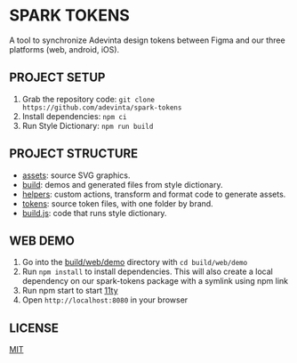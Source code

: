 # SPARK TOKENS

A tool to synchronize Adevinta design tokens between Figma and our three platforms (web, android, iOS).

## PROJECT SETUP

1. Grab the repository code: `git clone https://github.com/adevinta/spark-tokens`
2. Install dependencies: `npm ci`
3. Run Style Dictionary: `npm run build`

## PROJECT STRUCTURE

- [assets](assets): source SVG graphics.
- [build](build): demos and generated files from style dictionary.
- [helpers](helpers): custom actions, transform and format code to generate assets.
- [tokens](tokens): source token files, with one folder by brand.
- [build.js](build.js): code that runs style dictionary.

## WEB DEMO

1. Go into the [build/web/demo](build/web/demo) directory with `cd build/web/demo`
2. Run `npm install` to install dependencies. This will also create a local dependency on our spark-tokens package with a symlink using npm link
3. Run npm start to start [11ty](https://www.11ty.dev/)
4. Open `http://localhost:8080` in your browser

## LICENSE

[MIT](LICENSE)
